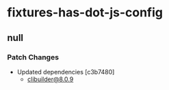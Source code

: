 # fixtures-has-dot-js-config

## null

### Patch Changes

- Updated dependencies [c3b7480]
  - clibuilder@8.0.9

